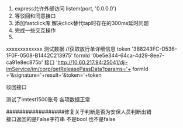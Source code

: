 1.  express允许外部访问   listem(port, '0.0.0.0')
2.  等驳回和同意接口
3.  添加fastclick库   解决click替代tap时存在的300ms延时问题
4.  完成一些交互操作   
5.  

















xxxxxxxxxxxxx
测试数据
//获取放行单详细信息
token '3B8243FC-D536-1F0F-0508-B1442C213975'
formId '0be5e344-64ca-4d29-8ee7-ca91e8ec875b'
接口  'http://10.60.217.94:25041/dji-imService/im/corp/getReleasePassData?params='+ formId +'&signature='+result+'&token='+token



驳回接口




测试了imtest1500账号   各项数据正常

##################修复关于判断是否为安保人员判断出错   
接口返回的是False字符串  不是bool  也不是false  